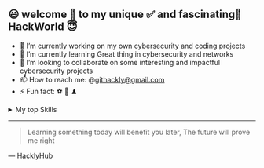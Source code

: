 ## 😃 welcome 👋 to my unique ✅ and fascinating🧩 HackWorld 😇

- 🔭 I’m currently working on my own cybersecurity and coding projects
- 🌱 I’m currently learning Great thing in cybersecurity and networks
- 👯 I’m looking to collaborate on some interesting and impactful cybersecurity projects
- 📫 How to reach me: @githackly@gmail.com
- ⚡ Fun fact: ⚽ 🥇 ♟

<details>
<summary>My top Skills</summary>

| Rank | Skills |
|-----:|-----------|
|     1| Network and Cybersecurity|
|     2| DevOps & Automation  |
|     3| Telecom Systems  |

</details>

---
> Learning something today will benefit you later, The future will prove me right

— HacklyHub

<!--
**HacklyHub/HacklyHub** is a ✨ _special_ ✨ repository because its `README.md` (this file) appears on your GitHub profile.

Here are some ideas to get you started:

- 🔭 I’m currently working on ...
- 🌱 I’m currently learning ...
- 👯 I’m looking to collaborate on ...
- 🤔 I’m looking for help with ...
- 💬 Ask me about ...
- 📫 How to reach me: ...
- 😄 Pronouns: ...
- ⚡ Fun fact: ...
-->
